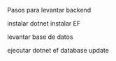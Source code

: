 Pasos para levantar backend

instalar dotnet
instalar EF

levantar base de datos 

ejecutar dotnet ef database update
